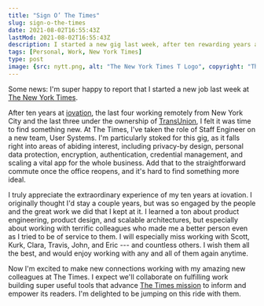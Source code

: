 ```yaml
---
title: "Sign O’ The Times"
slug: sign-o-the-times
date: 2021-08-02T16:55:43Z
lastMod: 2021-08-02T16:55:43Z
description: I started a new gig last week, after ten rewarding years at the old job. Pretty stoked.
tags: [Personal, Work, New York Times]
type: post
image: {src: nytt.png, alt: "The New York Times T Logo", copyright: "The New York Times", metaOnly: false, width: 384, height: 384, class: "left frame" }
---
```


Some news: I'm super happy to report that I started a new job last week at [The
New York Times].

After ten years at [iovation], the last four working remotely from New York City
and the last three under the ownership of [TransUnion], I felt it was time to
find something new. At The Times, I've taken the role of Staff Engineer on a new
team, User Systems. I'm particularly stoked for this gig, as it falls right into
areas of abiding interest, including privacy-by design, personal data
protection, encryption, authentication, credential management, and scaling a
vital app for the whole business. Add that to the straightforward commute once
the office reopens, and it's hard to find something more ideal.

I truly appreciate the extraordinary experience of my ten years at iovation. I
originally thought I'd stay a couple years, but was so engaged by the people and
the great work we did that I kept at it. I learned a ton about product
engineering, product design, and scalable architectures, but especially about
working with terrific colleagues who made me a better person even as I tried to
be of service to them. I will especially miss working with Scott, Kurk, Clara,
Travis, John, and Eric --- and countless others. I wish them all the best, and
would enjoy working with any and all of them again anytime.

Now I'm excited to make new connections working with my amazing new colleagues
at The Times. I expect we'll collaborate on fulfilling work building super
useful tools that advance [The Times mission] to inform and empower its readers.
I'm delighted to be jumping on this ride with them.

  [The New York Times]: https://nytimes.com/
  [iovation]: https://iovation.com/
  [TransUnion]: https://transunion.com/
  [The Times mission]: https://www.nytco.com/company/mission-and-values/
    "The New York Times Company: Mission and Values"
